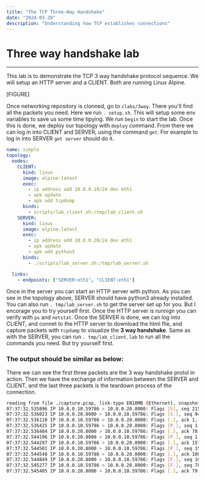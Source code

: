 ```yaml
---
title: "The TCP Three-Way Handshake"
date: "2024-03-20"
description: "Understanding how TCP establishes connections"
---
```


# Three way handshake lab
---
This lab is to demonstrate the TCP 3 way handshake protocol sequence. We will setup an HTTP server and a CLIENT. Both are running Linux Alpine.

[FIGURE]

Once networking repository is clonned, go to `clabs/3way`. There you'll find all the packets you need. Here we run `. setup.sh`. This will setup some env variables to save us some time tipying. We run `begin` to start the lab.
Once this is done, we deploy our topology with `deploy` command. From there we can log in into CLIENT and SERVER, using the command `get`. For example to log in into SERVER `get server` should do it.

```yaml
name: simple
topology:
  nodes:
    CLIENT:
      kind: linux
      image: alpine:latest
      exec:
        - ip address add 10.0.0.10/24 dev eth1
        - apk update
        - apk add tcpdump
      binds:
        - scripts/lab_client.sh:/tmp/lab_client.sh
    SERVER:
      kind: linux
      image: alpine:latest
      exec:
        - ip address add 10.0.0.20/24 dev eth1
        - apk update
        - apk add python3
      binds:
        - ./scripts/lab_server.sh:/tmp/lab_server.sh

  links:
    - endpoints: ["SERVER:eth1", "CLIENT:eth1"]
```

Once in the server you can start an HTTP server with python. As you can see in the topology above, SERVER should have python3 already installed. You can also run `. tmp/lab_server.sh` to get the server set up for you. But I encorage you to try yourself first. Once the HTTP server is runnign you can verify with `ps` and `netstat`.
Once the SERVER is done, we can log into CLIENT, and connet to the HTTP server to download the html file, and capture packets with `tcpdump` to visualize the **3 way handshake**.
Same as with the SERVER, you can run `. tmp/lab_client.lab` to run all the commands you need. But try yourself first.
### The output should be similar as below:
There we can see the first three packets are the 3 way handshake protol in action. Then we have the exchange of information between the SERVER and CLIENT, and the last three packets is the teardown process of the connection.
```bash
reading from file ./capture.pcap, link-type EN10MB (Ethernet), snapshot length 262144
07:37:32.535896 IP 10.0.0.10.59786 > 10.0.0.20.8000: Flags [S], seq 2155205640, win 56760, options [mss 9460,sackOK,TS val 3344611705 ecr 0,nop,wscale 7], length 0
07:37:32.536023 IP 10.0.0.20.8000 > 10.0.0.10.59786: Flags [S.], seq 949732925, ack 2155205641, win 56688, options [mss 9460,sackOK,TS val 1010948330 ecr 3344611705,nop,wscale 7], length 0
07:37:32.536110 IP 10.0.0.10.59786 > 10.0.0.20.8000: Flags [.], ack 1, win 444, options [nop,nop,TS val 3344611705 ecr 1010948330], length 0
07:37:32.536425 IP 10.0.0.10.59786 > 10.0.0.20.8000: Flags [P.], seq 1:78, ack 1, win 444, options [nop,nop,TS val 3344611705 ecr 1010948330], length 77
07:37:32.536484 IP 10.0.0.20.8000 > 10.0.0.10.59786: Flags [.], ack 78, win 443, options [nop,nop,TS val 1010948330 ecr 3344611705], length 0
07:37:32.544196 IP 10.0.0.20.8000 > 10.0.0.10.59786: Flags [P.], seq 1:157, ack 78, win 443, options [nop,nop,TS val 1010948338 ecr 3344611705], length 156
07:37:32.544297 IP 10.0.0.10.59786 > 10.0.0.20.8000: Flags [.], ack 157, win 443, options [nop,nop,TS val 3344611713 ecr 1010948338], length 0
07:37:32.544501 IP 10.0.0.20.8000 > 10.0.0.10.59786: Flags [P.], seq 157:1005, ack 78, win 443, options [nop,nop,TS val 1010948338 ecr 3344611713], length 848
07:37:32.544548 IP 10.0.0.10.59786 > 10.0.0.20.8000: Flags [.], ack 1005, win 490, options [nop,nop,TS val 3344611713 ecr 1010948338], length 0
07:37:32.544849 IP 10.0.0.20.8000 > 10.0.0.10.59786: Flags [F.], seq 1005, ack 78, win 443, options [nop,nop,TS val 1010948339 ecr 3344611713], length 0
07:37:32.545277 IP 10.0.0.10.59786 > 10.0.0.20.8000: Flags [F.], seq 78, ack 1006, win 490, options [nop,nop,TS val 3344611714 ecr 1010948339], length 0
07:37:32.545405 IP 10.0.0.20.8000 > 10.0.0.10.59786: Flags [.], ack 79, win 443, options [nop,nop,TS val 1010948339 ecr 3344611714], length 0
```
